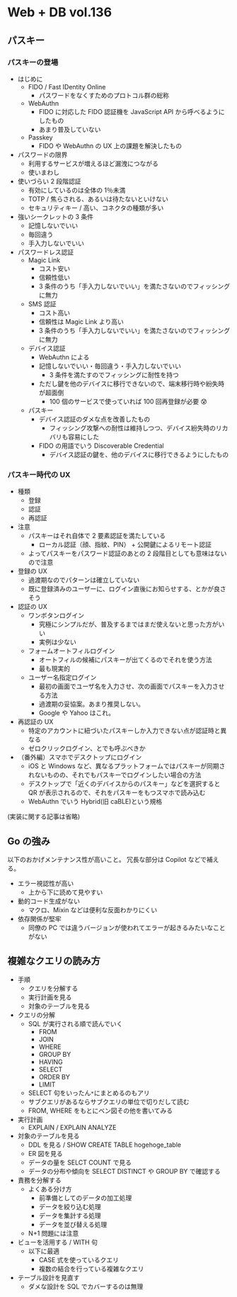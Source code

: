 # Web + DB vol.136

## パスキー

### パスキーの登場

- はじめに
  - FIDO / Fast IDentity Online
    - パスワードをなくすためのプロトコル群の総称
  - WebAuthn
    - FIDO に対応した FIDO 認証機を JavaScript API から呼べるようにしたもの
    - あまり普及していない
  - Passkey
    - FIDO や WebAuthn の UX 上の課題を解決したもの
- パスワードの限界
  - 利用するサービスが増えるほど漏洩につながる
  - 使いまわし
- 使いづらい 2 段階認証
  - 有効にしているのは全体の 1％未満
  - TOTP / 焦らされる、あるいは待たないといけない
  - セキュリティキー / 高い、コネクタの種類が多い
- 強いシークレットの 3 条件
  - 記憶しないでいい
  - 毎回違う
  - 手入力しないでいい
- パスワードレス認証
  - Magic Link
    - コスト安い
    - 信頼性低い
    - 3 条件のうち「手入力しないでいい」を満たさないのでフィッシングに無力
  - SMS 認証
    - コスト高い
    - 信頼性は Magic Link より高い
    - 3 条件のうち「手入力しないでいい」を満たさないのでフィッシングに無力
  - デバイス認証
    - WebAuthn による
    - 記憶しないでいい・毎回違う・手入力しないでいい
      - 3 条件を満たすのでフィッシングに耐性を持つ
    - ただし鍵を他のデバイスに移行できないので、端末移行時や紛失時が超面倒
      - 100 個のサービスで使っていれば 100 回再登録が必要 😰
  - パスキー
    - デバイス認証のダメな点を改善したもの
      - フィッシング攻撃への耐性は維持しつつ、デバイス紛失時のリカバリも容易にした
    - FIDO の用語でいう Discoverable Credential
      - デバイス認証の鍵を、他のデバイスに移行できるようにしたもの

### パスキー時代の UX

- 種類
  - 登録
  - 認証
  - 再認証
- 注意
  - パスキーはそれ自体で 2 要素認証を満たしている
    - ローカル認証（顔、指紋、PIN） + 公開鍵によるリモート認証
  - よってパスキーをパスワード認証のあとの 2 段階目としても意味はないので注意
- 登録の UX
  - 過渡期なのでパターンは確立していない
  - 既に登録済みのユーザーに、ログイン直後にお知らせする、とかが良さそう
- 認証の UX
  - ワンボタンログイン
    - 究極にシンプルだが、普及するまではまだ使えないと思った方がいい
    - 実例は少ない
  - フォームオートフィルログイン
    - オートフィルの候補にパスキーが出てくるのでそれを使う方法
    - 最も現実的
  - ユーザー名指定ログイン
    - 最初の画面でユーザ名を入力させ、次の画面でパスキーを入力させる方法
    - 過渡期の妥協案。あまり推奨しない。
    - Google や Yahoo はこれ。
- 再認証の UX
  - 特定のアカウントに紐づいたパスキーしか入力できない点が認証時と異なる
  - ゼロクリックログイン、とでも呼ぶべきか
- （番外編）スマホでデスクトップにログイン
  - iOS と Windows など、異なるプラットフォームではパスキーが同期されないものの、それでもパスキーでログインしたい場合の方法
  - デスクトップで「近くのデバイスからのパスキー」などを選択すると QR が表示されるので、それをパスキーをもつスマホで読み込む
  - WebAuthn でいう Hybrid(旧 caBLE)という規格

(実装に関する記事は省略)

## Go の強み

以下のおかげメンテナンス性が高いこと。
冗長な部分は Copilot などで補える。

- エラー視認性が高い
  - 上から下に読めて見やすい
- 動的コード生成がない
  - マクロ、Mixin などは便利な反面わかりにくい
- 依存関係が堅牢
  - 同僚の PC では違うバージョンが使われてエラーが起きるみたいなことがない

## 複雑なクエリの読み方

- 手順
  - クエリを分解する
  - 実行計画を見る
  - 対象のテーブルを見る
- クエリの分解
  - SQL が実行される順で読んでいく
    - FROM
    - JOIN
    - WHERE
    - GROUP BY
    - HAVING
    - SELECT
    - ORDER BY
    - LIMIT
  - SELECT 句をいったん`*`にまとめるのもアリ
  - サブクエリがあるならサブクエリの単位で切りだして読む
  - FROM, WHERE をもとにベン図その他を書いてみる
- 実行計画
  - EXPLAIN / EXPLAIN ANALYZE
- 対象のテーブルを見る
  - DDL を見る / SHOW CREATE TABLE hogehoge_table
  - ER 図を見る
  - データの量を SELCT COUNT で見る
  - データの分布や傾向を SELECT DISTINCT や GROUP BY で確認する
- 責務を分解する
  - よくある分け方
    - 前準備としてのデータの加工処理
    - データを絞り込む処理
    - データを集計する処理
    - データを並び替える処理
  - N+1 問題には注意
- ビューを活用する / WITH 句
  - 以下に最適
    - CASE 式を使っているクエリ
    - 複数の結合を行っている複雑なクエリ
- テーブル設計を見直す
  - ダメな設計を SQL でカバーするのは無理
